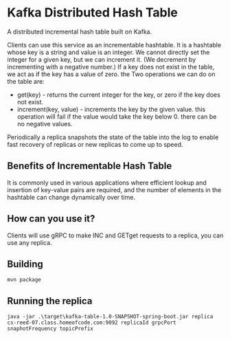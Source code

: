 # Kafka Distributed Hash Table
A distributed incremental hash table built on Kafka. 

Clients can use this service as an incrementable hashtable. It is a hashtable whose key is a string and value is an integer. 
We cannot directly set the integer for a given key, but we can increment it. (We decrement by incrementing with a negative number.) 
If a key does not exist in the table, we act as if the key has a value of zero. the Two operations we can do on the table are:
  - get(key) - returns the current integer for the key, or zero if the key does not exist.
  - increment(key, value) - increments the key by the given value. this operation will fail if the value would take the key below 0. there can be no negative values.

Periodically a replica snapshots the state of the table into the log to enable fast recovery of replicas or new replicas to come up to speed.

## Benefits of Incrementable Hash Table 
It is commonly used in various applications where efficient lookup and insertion of key-value pairs are required, and the number of elements in the hashtable can change dynamically over time.
 
## How can you use it?
Clients will use gRPC to make INC and GETget requests to a replica, you can use any replica.

## Building
```
mvn package
```

## Running the replica
```
java -jar .\target\kafka-table-1.0-SNAPSHOT-spring-boot.jar replica cs-reed-07.class.homeofcode.com:9092 replicaId grpcPort snaphotFrequency topicPrefix
```
